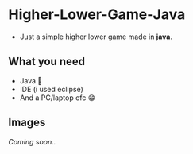 # Higher-Lower-Game-Java

- Just a simple higher lower game made in **java**.

## What you need
- Java 🍵
- IDE (i used eclipse)
- And a PC/laptop ofc 😁

## Images

*Coming soon..*
